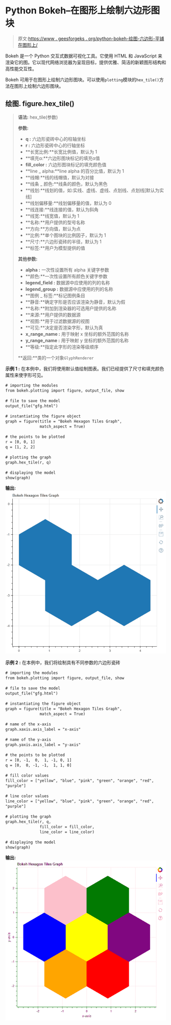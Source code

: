 # Python Bokeh–在图形上绘制六边形图块

> 原文:[https://www . geesforgeks . org/python-bokeh-绘图-六边形-平铺在图形上/](https://www.geeksforgeeks.org/python-bokeh-plotting-hexagon-tiles-on-a-graph/)

Bokeh 是一个 Python 交互式数据可视化工具。它使用 HTML 和 JavaScript 来渲染它的图。它以现代网络浏览器为呈现目标，提供优雅、简洁的新颖图形结构和高性能交互性。

Bokeh 可用于在图形上绘制六边形图块。可以使用`plotting`模块的`hex_tile()`方法在图形上绘制六边形图块。

## 绘图. figure.hex_tile()

> **语法:** hex_tile(参数)
> 
> **参数:**
> 
> *   **q :** 六边形瓷砖中心的柱轴坐标
> *   **r :** 六边形瓷砖中心的行轴坐标
> *   **长宽比例:**长宽比例值，默认为 1
> *   **填充α:**六边形图块标记的填充α值
> *   **fill_color :** 六边形图块标记的填充颜色值
> *   **line _ alpha:**line alpha 的百分比值，默认为 1
> *   **线帽:**线的线帽值，默认为对接
> *   **线条 _ 颜色:**线条的颜色，默认为黑色
> *   **线划:**线划的值，如:实线、虚线、虚线、点划线、点划线[默认为实线]
> *   **线划偏移量:**线划偏移量的值，默认为 0
> *   **线连接:**线连接的值，默认为斜角
> *   **线宽:**线宽值，默认为 1
> *   **名称:**用户提供的型号名称
> *   **方向:**方向值，默认为点
> *   **比例:**单个图块的比例因子，默认为 1
> *   **尺寸:**六边形瓷砖的半径，默认为 1
> *   **标签:**用户为模型提供的值
> 
> **其他参数:**
> 
> *   **alpha :** 一次性设置所有 alpha 关键字参数
> *   **颜色:**一次性设置所有颜色关键字参数
> *   **legend_field :** 数据源中应使用的列的名称
> *   **legend_group :** 数据源中应使用的列的名称
> *   **图例 _ 标签:**标记图例条目
> *   **静音:**确定字形是否应该渲染为静音，默认为假
> *   **名称:**附加到渲染器的可选用户提供的名称
> *   **来源:**用户提供的数据源
> *   **视图:**用于过滤数据源的视图
> *   **可见:**决定是否渲染字形，默认为真
> *   **x_range_name :** 用于映射 x 坐标的额外范围的名称
> *   **y_range_name :** 用于映射 y 坐标的额外范围的名称
> *   **等级:**指定此字形的渲染等级顺序
> 
> **返回:**类的一个对象`GlyphRenderer`

**示例 1 :** 在本例中，我们将使用默认值绘制图表。我们已经提供了尺寸和填充颜色属性来使字形可见。

```
# importing the modules 
from bokeh.plotting import figure, output_file, show 

# file to save the model 
output_file("gfg.html") 

# instantiating the figure object 
graph = figure(title = "Bokeh Hexagon Tiles Graph",
               match_aspect = True) 

# the points to be plotted 
r = [0, 0, 1] 
q = [1, 2, 2] 

# plotting the graph 
graph.hex_tile(r, q) 

# displaying the model 
show(graph) 
```

**输出:**
![](img/a3fe5e504baed1fad03ea0641b5f4290.png)

**示例 2 :** 在本例中，我们将绘制具有不同参数的六边形瓷砖

```
# importing the modules 
from bokeh.plotting import figure, output_file, show 

# file to save the model 
output_file("gfg.html") 

# instantiating the figure object 
graph = figure(title = "Bokeh Hexagon Tiles Graph",
               match_aspect = True) 

# name of the x-axis 
graph.xaxis.axis_label = "x-axis"

# name of the y-axis 
graph.yaxis.axis_label = "y-axis"

# the points to be plotted 
r = [0, -1,  0,  1, -1, 0, 1]
q = [0,  0, -1, -1,  1, 1, 0] 

# fill color values
fill_color = ["yellow", "blue", "pink", "green", "orange", "red", "purple"]

# line color values
line_color = ["yellow", "blue", "pink", "green", "orange", "red", "purple"]

# plotting the graph 
graph.hex_tile(r, q,
               fill_color = fill_color,
               line_color = line_color) 

# displaying the model 
show(graph) 
```

**输出:**
![](img/dd68dee9977b43a303d69186d70589e5.png)
